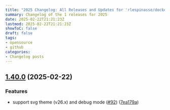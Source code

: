 ```yaml
---
title: "2025 Changelog: All Releases and Updates for 'rlespinasse/docker-drawio-desktop-headless'"
summary: Changelog of the 1 releases for 2025
date: 2025-02-22T21:21:23Z
lastmod: 2025-02-22T21:21:23Z
showToC: false
draft: false
tags:
- opensource
- github
categories:
- Changelog posts
---
```

## [1.40.0](https://github.com/rlespinasse/docker-drawio-desktop-headless/compare/v1.39.0...v1.40.0) (2025-02-22)


### Features

* support svg theme (v26.x) and debug mode ([#92](https://github.com/rlespinasse/docker-drawio-desktop-headless/issues/92)) ([7ea179a](https://github.com/rlespinasse/docker-drawio-desktop-headless/commit/7ea179a110530ecd0d7457a9b3ae793512099ceb))




